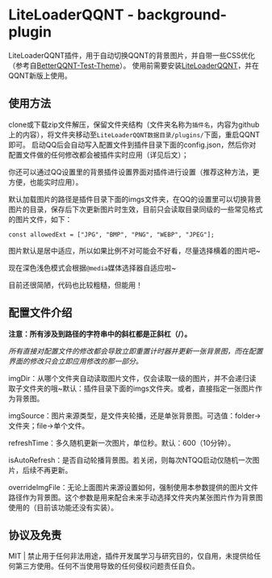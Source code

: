 # LiteLoaderQQNT - background-plugin

LiteLoaderQQNT插件，用于自动切换QQNT的背景图片，并自带一些CSS优化（参考自[BetterQQNT-Test-Theme](https://github.com/mo-jinran/BetterQQNT-test-theme)）。
使用前需要安装[LiteLoaderQQNT](https://github.com/mo-jinran/LiteLoaderQQNT)，并在QQNT新版上使用。

## 使用方法

clone或下载zip文件解压，保留文件夹结构（文件夹名称为`插件名`，内容为github上的内容），将文件夹移动至`LiteLoaderQQNT数据目录/plugins/`下面，重启QQNT即可。
启动QQ后会自动写入配置文件到插件目录下面的config.json，然后你对配置文件做的任何修改都会被插件实时应用（详见后文）；

你还可以通过QQ设置里的背景插件设置界面对插件进行设置（推荐这种方法，更方便，也能实时应用）。

默认加载图片的路径是插件目录下面的imgs文件夹，在QQ的设置里可以切换背景图片的目录，保存后下次更新图片时生效，目前只会读取目录同级的一些常见格式的图片文件，如下：

`const allowedExt = ["JPG", "BMP", "PNG", "WEBP", "JPEG"];  `

图片默认是居中适应，所以如果比例不对可能会不好看，尽量选择横着的图片吧~

现在深色浅色模式会根据`@media`媒体选择器自适应啦~

目前还很简陋，代码也比较粗糙，但能用！

## 配置文件介绍

**注意：所有涉及到路径的字符串中的斜杠都是正斜杠（/）。**

*所有直接对配置文件的修改都会导致立即重置计时器并更新一张背景图，而在配置界面的修改只会立即应用修改的那一部分。*

imgDir：从哪个文件夹自动读取图片文件，仅会读取一级的图片，并不会递归读取子文件夹的哦~默认：插件目录下面的imgs文件夹。或者，直接指定一张图片作为背景图。

imgSource：图片来源类型，是文件夹轮播，还是单张背景图。可选值：folder→文件夹；file→单个文件。

refreshTime：多久随机更新一次图片，单位秒。默认：600（10分钟）。

isAutoRefresh：是否自动轮播背景图。若关闭，则每次NTQQ启动仅随机一次图片，后续不再更新。

overrideImgFile：无论上面图片来源设置如何，强制使用本参数提供的图片文件路径作为背景图。这个参数是用来配合未来手动选择文件夹内某张图片作为背景图使用的（目前该功能还没有实装）。

## 协议及免责

MIT | 禁止用于任何非法用途，插件开发属学习与研究目的，仅自用，未提供给任何第三方使用。任何不当使用导致的任何侵权问题责任自负。
